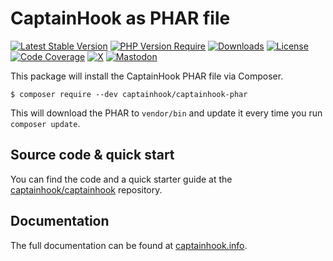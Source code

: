 # CaptainHook as PHAR file

[![Latest Stable Version](https://poser.pugx.org/captainhook/captainhook-phar/v/stable.svg?v=1)](https://packagist.org/packages/captainhook/captainhook)
[![PHP Version Require](http://poser.pugx.org/captainhook/captainhook/require/php)](https://packagist.org/packages/captainhook/captainhook)
[![Downloads](https://poser.pugx.org/captainhook/captainhook-phar/downloads)](https://packagist.org/packages/captainhook/captainhook)
[![License](https://poser.pugx.org/captainhook/captainhook/license.svg?v=1)](https://packagist.org/packages/captainhook/captainhook)
[![Code Coverage](https://scrutinizer-ci.com/g/captainhookphp/captainhook/badges/coverage.png?b=main&v=1)](https://scrutinizer-ci.com/g/captainhookphp/captainhook/?branch=master)
[![X](https://img.shields.io/badge/X-%40captainhookphp-black.svg)](https://twitter.com/intent/user?screen_name=captainhookphp)
[![Mastodon](https://img.shields.io/badge/Mastodon-%40captainhook-purple.svg)](https://phpc.social/@captainhook)


This package will install the CaptainHook PHAR file via Composer.

    $ composer require --dev captainhook/captainhook-phar

This will download the PHAR to `vendor/bin` and update it every time you run `composer update`.

## Source code & quick start

You can find the code and a quick starter guide at the [captainhook/captainhook](https://github.com/captainhookphp/captainhook) repository.

## Documentation

The full documentation can be found at [captainhook.info](http://php.captainhook.info).
